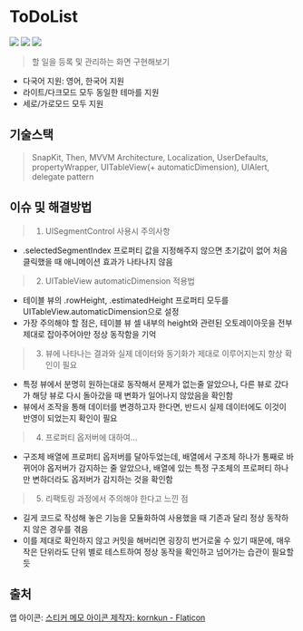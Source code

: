 # ToDoList
<img src ="https://img.shields.io/badge/Swift-5.5-FA7343?logo=swift&logoColor=white"> <img src="https://img.shields.io/badge/Xcode-13.3-1575F9?logo=Xcode&logoColor=white"> <img src="https://img.shields.io/badge/Platforms-iOS_13.0-Green?style=flat-square">
> 할 일을 등록 및 관리하는 화면 구현해보기

* 다국어 지원: 영어, 한국어 지원
* 라이트/다크모드 모두 동일한 테마를 지원
* 세로/가로모드 모두 지원

## 기술스택
> SnapKit, Then, MVVM Architecture, Localization, UserDefaults, propertyWrapper, UITableView(+ automaticDimension), UIAlert, delegate pattern

## 이슈 및 해결방법
> 1. UISegmentControl 사용시 주의사항
  - .selectedSegmentIndex 프로퍼티 값을 지정해주지 않으면 초기값이 없어 처음 클릭했을 때 애니메이션 효과가 나타나지 않음
> 2. UITableView automaticDimension 적용법
  - 테이블 뷰의 .rowHeight, .estimatedHeight 프로퍼티 모두를 UITableView.automaticDimension으로 설정
  - 가장 주의해야 할 점은, 테이블 뷰 셀 내부의 height와 관련된 오토레이아웃을 전부 제대로 잡아주어야만 정상 동작함을 기억
> 3. 뷰에 나타나는 결과와 실제 데이터와 동기화가 제대로 이루어지는지 항상 확인이 필요
  - 특정 뷰에서 분명히 원하는대로 동작해서 문제가 없는줄 알았으나, 다른 뷰로 갔다가 해당 뷰로 다시 돌아갔을 때 변화가 일어나지 않았음을 확인함
  - 뷰에서 조작을 통해 데이터를 변경하고자 한다면, 반드시 실제 데이터에도 이것이 반영이 되었는지 확인이 필요
> 4. 프로퍼티 옵저버에 대하여...
  - 구조체 배열에 프로퍼티 옵저버를 달아두었는데, 배열에서 구조체 하나가 통째로 바뀌어야 옵저버가 감지하는 줄 알았으나,
  배열에 있는 특정 구조체의 프로퍼티 하나만 변하더라도 옵저버가 감지하는 것을 확인함
> 5. 리팩토링 과정에서 주의해야 한다고 느낀 점
  - 길게 코드로 작성해 놓은 기능을 모듈화하여 사용했을 때 기존과 달리 정상 동작하지 않은 경우를 겪음
  - 이를 제대로 확인하지 않고 커밋을 해버리면 굉장히 번거로울 수 있기 때문에,
  매우 작은 단위라도 단위 별로 테스트하여 정상 동작을 확인하고 넘어가는 습관이 필요할듯

## 출처
앱 아이콘: <a href="https://www.flaticon.com/kr/free-icons/-" title="스티커 메모 아이콘">스티커 메모 아이콘  제작자: kornkun - Flaticon</a>
